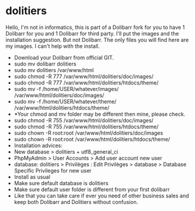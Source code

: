 # dolitiers
Hello, I'm not in informatics, this is part of a Dolibarr fork for you to have 1 Dolibarr for you and 1 Dolibarr for third party. I'll put the images and the installation suggestion. But not Dolibarr. The only files you will find here are my images. I can't help with the install.


- Download your Dolibarr from official GIT.
- sudo mv dolibarr dolitiers
- sudo mv dolitiers /var/www/html
- sudo chmod -R 777 /var/www/html/dolitiers/doc/images/
- sudo chmod -R 777 /var/www/html/dolitiers/htdocs/theme/
- sudo mv -f /home/USER/whatever/images/ /var/www/html/dolitiers/doc/images/
- sudo mv -f /home/USER/whatever/theme/ /var/www/html/dolitiers/htdocs/theme/
- *Your chmod and mv folder may be different then mine, please check.
- sudo chmod -R 755 /var/www/html/dolitiers/doc/images/
- sudo chmod -R 755 /var/www/html/dolitiers/htdocs/theme/
- sudo chown -R root:root /var/www/html/dolitiers/doc/images
- sudo chown -R root:root /var/www/html/dolitiers/htdocs/theme/
- Installation advices:
- New database > dolitiers + utf8_general_ci
- PhpMyAdmin > User Accounts > Add user account new user
- database: dolitiers > Privilèges : Edit Privilèges > database > Database Specific Privileges for new user
- Install as usual
- Make sure default database is dolitiers
- Make sure default user folder is different from your first dolibarr
- Like that you can take care if ever you need of other business sales and keep both Dolibarr and Dolitiers without confusion.





